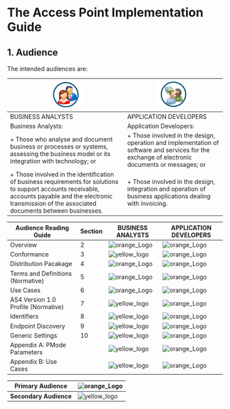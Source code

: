# The Access Point Implementation Guide

## 1. Audience
The intended audiences are:
 
|![BusinessAnalyst-Logo](/images/Businessanalyst.PNG)  |   ![ApplicationDeveloper-Logo](/images/Applicationdeveloper.PNG)|
| ---| ---|
|BUSINESS ANALYSTS |APPLICATION DEVELOPERS|
|Business Analysts: | Application Developers: |
|+ Those who analyse and document business or processes or systems, assessing the business model or its integration with technology; or |+ Those involved in the design, operation and implementation of software and services for the exchange of electronic documents or messages; or |
|+ Those involved in the identification of business requirements for solutions to support accounts receivable, accounts payable and the electronic transmission of the associated documents between businesses. | + Those involved in the design, integration and operation of business applications dealing with invoicing. |

 
Audience Reading Guide | Section | BUSINESS ANALYSTS| APPLICATION DEVELOPERS
---|---|---|---
Overview | 2 | ![orange_Logo](/images/orange.PNG)  | ![orange_Logo](/images/orange.PNG) 
Conformance | 3 | ![yellow_logo](/images/yellow.PNG)  | ![orange_Logo](/images/orange.PNG) 
Distribution Pacakage | 4 | ![orange_Logo](/images/orange.PNG)  | ![orange_Logo](/images/orange.PNG) 
Terms and Definitions (Normative) | 5 | ![orange_Logo](/images/orange.PNG) | ![orange_Logo](/images/orange.PNG) 
Use Cases | 6 | ![orange_Logo](/images/orange.PNG) | ![orange_Logo](/images/orange.PNG) 
AS4 Version 1.0 Profile (Normative) | 7 | ![yellow_logo](/images/yellow.PNG) | ![orange_Logo](/images/orange.PNG) 
Identifiers | 8 | ![yellow_logo](/images/yellow.PNG)  | ![orange_Logo](/images/orange.PNG) 
Endpoint Discovery | 9 | ![yellow_logo](/images/yellow.PNG)  | ![orange_Logo](/images/orange.PNG) 
Generic Settings | 10 | ![yellow_logo](/images/yellow.PNG)  | ![orange_Logo](/images/orange.PNG) 
Appendix A: PMode Parameters| | ![yellow_logo](/images/yellow.PNG)  | ![orange_Logo](/images/orange.PNG) 
Appendix B: Use Cases |  | ![yellow_logo](/images/yellow.PNG)  | ![orange_Logo](/images/orange.PNG) 
 	 
Primary Audience | ![orange_Logo](/images/orange.PNG) 
---|---
**Secondary Audience** |  ![yellow_logo](/images/yellow.PNG) 



 



